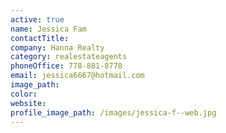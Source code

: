 ```yaml
---
active: true
name: Jessica Fam
contactTitle:
company: Hanna Realty
category: realestateagents
phoneOffice: 778-881-8778
email: jessica6667@hotmail.com
image_path:
color:
website:
profile_image_path: /images/jessica-f--web.jpg
---
```



